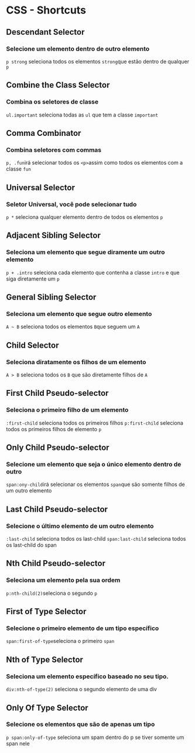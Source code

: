 # CSS - Shortcuts

## Descendant Selector
### Selecione um elemento dentro de outro elemento
`p strong` seleciona todos os elementos `strong`que estão dentro de qualquer `p`

## Combine the Class Selector
### Combina os seletores de classe
`ul.important` seleciona todas as `ul` que tem a classe `important`

## Comma Combinator
### Combina seletores com commas
`p, .fun`irá selecionar todos os `<p>`assim como todos os elementos com a classe `fun`

## Universal Selector
### Seletor Universal, você pode selecionar tudo
`p *` seleciona qualquer elemento dentro de todos os elementos `p`

## Adjacent Sibling Selector
### Seleciona um elemento que segue diramente um outro elemento
`p + .intro` seleciona cada elemento que contenha a classe `intro` e que siga diretamente um `p`

## General Sibling Selector
### Seleciona um elemento que segue outro elemento
`A ~ B` seleciona todos os elementos `B`que seguem um `A`

## Child Selector
### Seleciona diratamente os filhos de um elemento
`A > B` seleciona todos os `B` que são diretamente filhos de `A`

## First Child Pseudo-selector
### Seleciona o primeiro filho de um elemento
`:first-child` seleciona todos os primeiros filhos
`p:first-child` seleciona todos os primeiros filhos de elemento `p`

## Only Child Pseudo-selector
### Selecione um elemento que seja o único elemento dentro de outro
`span:ony-child`irá selecionar os elementos `span`que são somente filhos de um outro elemento

## Last Child Pseudo-selector
### Selecione o último elemento de um outro elemento
`:last-child` seleciona todos os last-child
`span:last-child` seleciona todos os last-child do span

## Nth Child Pseudo-selector
### Seleciona um elemento pela sua ordem
`p:nth-child(2)`seleciona o segundo `p`

## First of Type Selector
### Selecione o primeiro elemento de um tipo específico
`span:first-of-type`seleciona o primeiro `span`

## Nth of Type Selector
### Seleciona um elemento específico baseado no seu tipo.
`div:nth-of-type(2)` seleciona o segundo elemento de uma div

## Only Of Type Selector
### Selecione os elementos que são de apenas um tipo
`p span:only-of-type` seleciona um spam dentro do p se tiver somente um span nele
